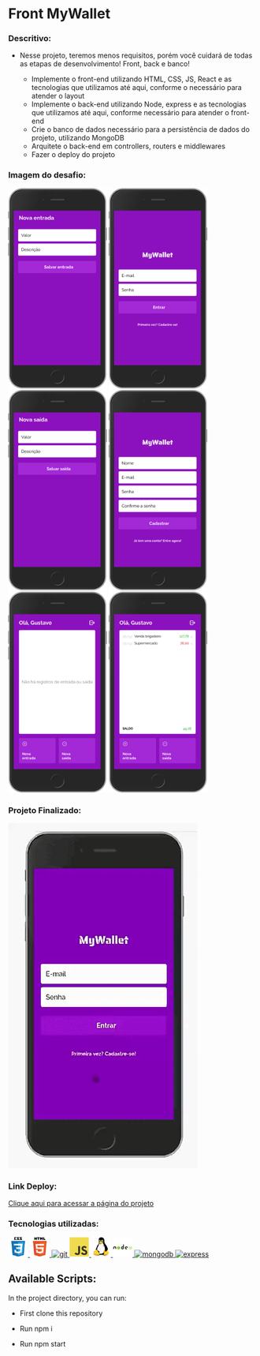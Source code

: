 # Front MyWallet

### Descritivo:

- Nesse projeto, teremos menos requisitos, porém você cuidará de todas as etapas de desenvolvimento! Front, back e banco!

    - Implemente o front-end utilizando HTML, CSS, JS, React e as tecnologias que utilizamos até aqui, conforme o necessário para atender o layout
    - Implemente o back-end utilizando Node, express e as tecnologias que utilizamos até aqui, conforme necessário para atender o front-end
    - Crie o banco de dados necessário para a persistência de dados do projeto, utilizando MongoDB
    - Arquitete o back-end em controllers, routers e middlewares
    - Fazer o deploy do projeto
  
### Imagem do desafio:

<p>

<img src='https://raw.githubusercontent.com/guoconde/MyWallet_Front/main/src/components/assets/images/input.png' width='200px' />
<img src='https://raw.githubusercontent.com/guoconde/MyWallet_Front/main/src/components/assets/images/login.png' width='200px' />
<img src='https://raw.githubusercontent.com/guoconde/MyWallet_Front/main/src/components/assets/images/output.png' width='200px' />
<img src='https://raw.githubusercontent.com/guoconde/MyWallet_Front/main/src/components/assets/images/register.png' width='200px' />
<img src='https://raw.githubusercontent.com/guoconde/MyWallet_Front/main/src/components/assets/images/wallet.png' width='200px' />
<img src='https://raw.githubusercontent.com/guoconde/MyWallet_Front/main/src/components/assets/images/wallet_2.png' width='200px' />

</p>

### Projeto Finalizado:

<img src='https://raw.githubusercontent.com/guoconde/MyWallet_Front/main/src/components/assets/images/my_wallet.gif'/>

### Link Deploy:

[Clique aqui para acessar a página do projeto](https://mywallet-nu-lime.vercel.app/)

### Tecnologias utilizadas:

<p align="left">
  <a href="https://www.w3schools.com/css/" target="_blank"> <img src="https://raw.githubusercontent.com/devicons/devicon/master/icons/css3/css3-original-wordmark.svg" alt="css3" width="40" height="40"/> </a> 
  <a href="https://www.w3.org/html/" target="_blank"> <img src="https://raw.githubusercontent.com/devicons/devicon/master/icons/html5/html5-original-wordmark.svg" alt="html5" width="40" height="40"/> </a> 
  <a href="https://git-scm.com/" target="_blank"> <img src="https://www.vectorlogo.zone/logos/git-scm/git-scm-icon.svg" alt="git" width="40" height="40"/> </a>
  <a href="https://developer.mozilla.org/en-US/docs/Web/JavaScript" target="_blank"> <img src="https://raw.githubusercontent.com/devicons/devicon/master/icons/javascript/javascript-original.svg" alt="javascript" width="40" height="40"/> </a> 
  <a href="https://www.linux.org/" target="_blank"> <img src="https://raw.githubusercontent.com/devicons/devicon/master/icons/linux/linux-original.svg" alt="linux" width="40" height="40"/> </a> 
  <a href="https://nodejs.org" target="_blank"> <img src="https://raw.githubusercontent.com/devicons/devicon/master/icons/nodejs/nodejs-original-wordmark.svg" alt="nodejs" width="40" height="40"/> </a> 
  <a href="https://www.mongodb.com/pt-br" target="_blank"> <img src="https://icongr.am/devicon/mongodb-original-wordmark.svg?size=128&color=currentColor" alt="mongodb" width="40" height="40"/> </a> 
  <a href="https://expressjs.com/pt-br/" target="_blank"> <img src="https://icongr.am/devicon/express-original-wordmark.svg?size=128&color=currentColor" alt="express" width="40" height="40"/> </a> 
</p>

## Available Scripts:

In the project directory, you can run:

- First clone this repository

- Run npm i

- Run npm start
